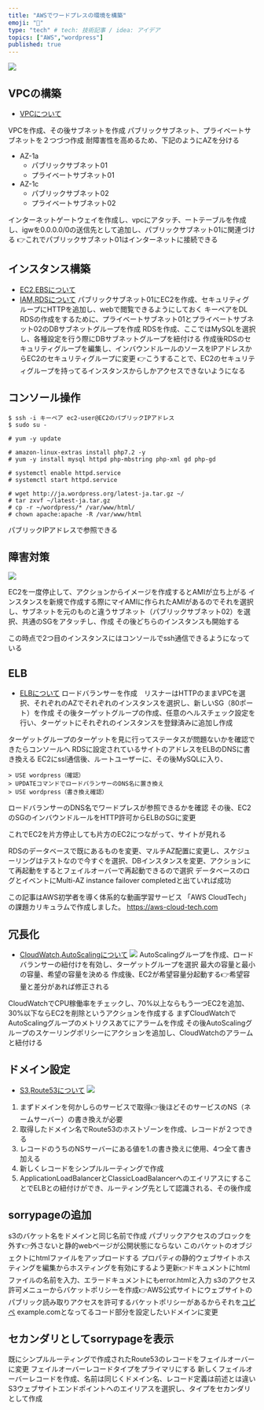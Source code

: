 ```yaml
---
title: "AWSでワードプレスの環境を構築"
emoji: "🐡"
type: "tech" # tech: 技術記事 / idea: アイデア
topics: ["AWS","wordpress"]
published: true
---
```

![](https://storage.googleapis.com/zenn-user-upload/6k0jdxq2k6ktbpishtjub0vqw323)

## VPCの構築
- [VPCについて](https://zenn.dev/minami_hiroto/articles/5afee969b8ea74)

VPCを作成、その後サブネットを作成
パブリックサブネット、プライベートサブネットを２つづつ作成
耐障害性を高めるため、下記のようにAZを分ける
- AZ-1a
	- パブリックサブネット01
	- プライベートサブネット01
- AZ-1c
	- パブリックサブネット02
	- プライベートサブネット02

インターネットゲートウェイを作成し、vpcにアタッチ、ートテーブルを作成し、igwを0.0.0.0/0の送信先として追加し、パブリックサブネット01に関連づける
👉これでパブリックサブネット01はインターネットに接続できる

## インスタンス構築
- [EC2,EBSについて](https://zenn.dev/minami_hiroto/articles/44a1a5824b0a5d)
- [IAM,RDSについて](https://zenn.dev/minami_hiroto/articles/e6989e0083648d)
パブリックサブネット01にEC2を作成、セキュリティグループにHTTPを追加し、webで閲覧できるようにしておく
キーペアをDL
RDSの作成をするために、プライベートサブネット01とプライベートサブネット02のDBサブネットグループを作成
RDSを作成、ここではMySQLを選択し、各種設定を行う際にDBサブネットグループを紐付ける
作成後RDSのセキュリティグループを編集し、インバウンドルールのソースをIPアドレスからEC2のセキュリティグループに変更
👉こうすることで、EC2のセキュリティグループを持ってるインスタンスからしかアクセスできないようになる

## コンソール操作
```console
$ ssh -i キーペア ec2-user@EC2のパブリックIPアドレス
$ sudo su -

# yum -y update

# amazon-linux-extras install php7.2 -y
# yum -y install mysql httpd php-mbstring php-xml gd php-gd

# systemctl enable httpd.service
# systemctl start httpd.service

# wget http://ja.wordpress.org/latest-ja.tar.gz ~/
# tar zxvf ~/latest-ja.tar.gz
# cp -r ~/wordpress/* /var/www/html/
# chown apache:apache -R /var/www/html
```

パブリックIPアドレスで参照できる

## 障害対策
![](https://storage.googleapis.com/zenn-user-upload/3vvnbb6dka77y7wn496lm8538izs)

EC2を一度停止して、アクションからイメージを作成するとAMIが立ち上がる
インスタンスを新規で作成する際にマイAMIに作られたAMIがあるのでそれを選択し、サブネットを元のものと違うサブネット（パブリックサブネット02）を選択、共通のSGをアタッチし、作成
その後どちらのインスタンスも開始する

この時点で2つ目のインスタンスにはコンソールでssh通信できるようになっている

## ELB
- [ELBについて](https://zenn.dev/minami_hiroto/articles/3ea2485a250fc0)
ロードバランサーを作成　リスナーはHTTPのままVPCを選択、それぞれのAZでそれぞれのインスタンスを選択し、新しいSG（80ポート）を作成
その後ターゲットグループの作成、任意のヘルスチェック設定を行い、ターゲットにそれぞれのインスタンスを登録済みに追加し作成

ターゲットグループのターゲットを見に行ってステータスが問題ないかを確認できたらコンソールへ
RDSに設定されているサイトのアドレスをELBのDNSに書き換える
EC2にssl通信後、ルートユーザーに、その後MySQLに入り、
```
> USE wordpress（確認）
> UPDATEコマンドでロードバランサーのDNS名に置き換え
> USE wordpress（書き換え確認）
```
ロードバランサーのDNS名でワードプレスが参照できるかを確認
その後、EC2のSGのインバウンドルールをHTTP許可からELBのSGに変更

これでEC2を片方停止しても片方のEC2につながって、サイトが見れる

RDSのデータベースで既にあるものを変更、マルチAZ配置に変更し、スケジューリングはテストなので今すぐを選択、DBインスタンスを変更、アクションにて再起動をするとフェイルオーバーで再起動できるので選択
データベースのログとイベントにMulti-AZ instance failover completedと出ていれば成功



この記事はAWS初学者を導く体系的な動画学習サービス
「AWS CloudTech」の課題カリキュラムで作成しました。
https://aws-cloud-tech.com

## 冗長化
- [CloudWatch,AutoScalingについて](https://zenn.dev/minami_hiroto/articles/3aeb48c6b76eaf738e45)
![](https://storage.googleapis.com/zenn-user-upload/81d748dace6dd9ab4972f8b8.png)
AutoScalingグループを作成、ロードバランサーの紐付けを有効し、ターゲットグループを選択
最大の容量と最小の容量、希望の容量を決める
作成後、EC2が希望容量分起動する👉希望容量と差分があれば修正される

CloudWatchでCPU稼働率をチェックし、70%以上ならもう一つEC2を追加、30%以下ならEC2を削除というアクションを作成する
まずCloudWatchでAutoScalingグループのメトリクスあてにアラームを作成
その後AutoScalingグループのスケーリングポリシーにアクションを追加し、CloudWatchのアラームと紐付ける

## ドメイン設定
- [S3,Route53について](https://zenn.dev/minami_hiroto/articles/5a9b3158a699de86ea2f)
![](https://storage.googleapis.com/zenn-user-upload/2622f37ea8038f3418b3088c.png)
1. まずドメインを何かしらのサービスで取得👉後ほどそのサービスのNS（ネームサーバー）の書き換えが必要
2. 取得したドメイン名でRoute53のホストゾーンを作成、レコードが２つできる
3. レコードのうちのNSサーバーにある値を1.の書き換えに使用、4つ全て書き加える
4. 新しくレコードをシンプルルーティングで作成
5. ApplicationLoadBalancerとClassicLoadBalancerへのエイリアスにすることでELBとの紐付けができ、ルーティング先として認識される、その後作成

## sorrypageの追加
s3のバケット名をドメインと同じ名前で作成
パブリックアクセスのブロックを外す👉外さないと静的webページが公開状態にならない
このバケットのオブジェクトにhtmlファイルをアップロードする
プロパティの静的ウェブサイトホスティングを編集からホスティングを有効にするよう更新👉ドキュメントにhtmlファイルの名前を入力、エラードキュメントにもerror.htmlと入力
s3のアクセス許可メニューからバケットポリシーを作成👉AWS公式サイトにウェブサイトのパブリック読み取りアクセスを許可するバケットポリシーがあるからそれを[コピペ](https://docs.aws.amazon.com/ja_jp/AmazonS3/latest/user-guide/static-website-hosting.html)
example.comとなってるコード部分を設定したいドメインに変更

## セカンダリとしてsorrypageを表示
既にシンプルルーティングで作成されたRoute53のレコードをフェイルオーバーに変更
フェイルオーバーレコードタイプをプライマリにする
新しくフェイルオーバーレコードを作成、名前は同じくドメイン名、レコード定義は前述とは違いS3ウェブサイトエンドポイントへのエイリアスを選択し、タイプをセカンダリとして作成
